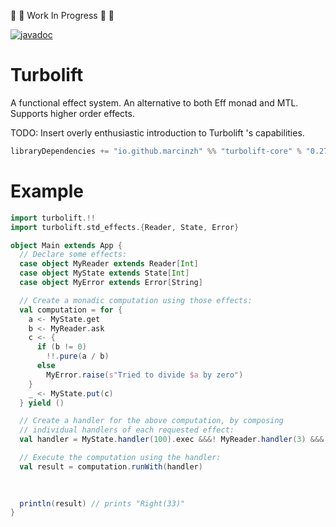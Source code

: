 :construction: :construction: Work In Progress :construction: :construction:

[![javadoc](https://javadoc.io/badge2/io.github.marcinzh/turbolift-core_3/javadoc.svg)](https://javadoc.io/doc/io.github.marcinzh/turbolift-core_3) 

# Turbolift

A functional effect system. An alternative to both Eff monad and MTL. Supports higher order effects.

TODO: Insert overly enthusiastic introduction to Turbolift 's capabilities.

```scala
libraryDependencies += "io.github.marcinzh" %% "turbolift-core" % "0.27.0"
```


# Example
```scala
import turbolift.!!
import turbolift.std_effects.{Reader, State, Error}

object Main extends App {
  // Declare some effects:
  case object MyReader extends Reader[Int]
  case object MyState extends State[Int]
  case object MyError extends Error[String]

  // Create a monadic computation using those effects:
  val computation = for {
    a <- MyState.get
    b <- MyReader.ask
    c <- {
      if (b != 0) 
        !!.pure(a / b)
      else 
        MyError.raise(s"Tried to divide $a by zero")
    }
    _ <- MyState.put(c)
  } yield ()

  // Create a handler for the above computation, by composing
  // individual handlers of each requested effect:
  val handler = MyState.handler(100).exec &&&! MyReader.handler(3) &&&! MyError.handler

  // Execute the computation using the handler:
  val result = computation.runWith(handler)
  
  

  println(result) // prints "Right(33)"
}
```
